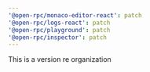 ```yaml
---
'@open-rpc/monaco-editor-react': patch
'@open-rpc/logs-react': patch
'@open-rpc/playground': patch
'@open-rpc/inspector': patch
---
```


This is a version re organization
